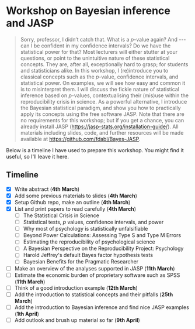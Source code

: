 # Workshop on Bayesian inference and JASP

> Sorry, professor, I didn’t catch that. What is a *p*-value again? And --- can I be confident in my confidence intervals? Do we have the statistical power for that? Most lecturers will either stutter at your questions, or point to the unintuitive nature of these statistical concepts. They are, after all, exceptionally hard to grasp; for students and statisticians alike. In this workshop, I (re)introduce you to classical concepts such as the *p*-value, confidence intervals, and statistical power. On examples, we will see how easy and common it is to misinterpret them. I will discuss the fickle nature of statistical inference based on *p*-values, contextualising their (mis)use within the reproducibility crisis in science. As a powerful alternative, I introduce the Bayesian statistical paradigm, and show you how to practically apply its concepts using the free software JASP. Note that there are no requirements for this workshop; but if you get a chance, you can already install JASP (https://jasp-stats.org/installation-guide/). All materials including slides, code, and further resources will be made available at https://github.com/fdabl/Bayes-JASP.

Below is a timeline I have used to prepare this workshop. You might find it useful, so I'll leave it here.

## Timeline
- [x] Write abstract (**4th March**)
- [x] Add some previous materials to slides (**4th March**)
- [x] Setup Github repo, make an outline (**4th March**)
- [x] List and print papers to read carefully (**4th March**)
    - [ ] The Statistical Crisis in Science
    - [ ] Statistical tests, *p* values, confidence intervals, and power
    - [ ] Why most of psychology is statistically unfalsifiable
    - [ ] Beyond Power Calculations: Assessing Type S and Type M Errors
    - [ ] Estimating the reproducibility of psychological science
    - [ ] A Bayesian Perspective on the Reproducibility Project: Psychology
    - [ ] Harold Jeffrey's default Bayes factor hypothesis tests
    - [ ] Bayesian Benefits for the Pragmatic Researcher
- [ ] Make an overview of the analyses supported in JASP (**11th March**)
- [ ] Estimate the economic burden of proprietary software such as SPSS (**11th March**)
- [ ] Think of a good introduction example (**12th March**)
- [ ] Add the introduction to statistical concepts and their pitfalls (**25th March**)
- [ ] Add the introduction to Bayesian inference and find nice JASP examples (**1th April**)
- [ ] Add outlook and brush up material so far (**9th April**)
